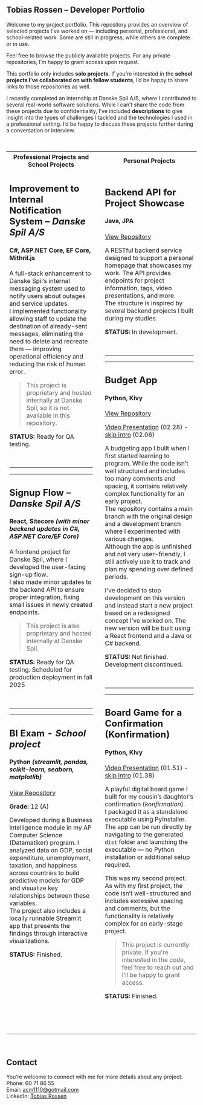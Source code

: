 ## Tobias Rossen – Developer Portfolio

Welcome to my project portfolio. This repository provides an overview of selected projects I’ve worked on — including personal, professional, and school-related work. Some are still in progress, while others are complete or in use.

Feel free to browse the publicly available projects. For any private repositories, I’m happy to grant access upon request.  

This portfolio only includes **solo projects**. If you’re interested in the **school projects I’ve collaborated on with fellow students**, I’d be happy to share links to those repositories as well.

I recently completed an internship at Danske Spil A/S, where I contributed to several real-world software solutions. While I can’t share the code from these projects due to confidentiality, I’ve included **descriptions** to give insight into the types of challenges I tackled and the technologies I used in a professional setting. I’d be happy to discuss these projects further during a conversation or interview.



<br>

<table>
  <tr>
    <th>Professional Projects and School Projects</th>
    <th> <br><br> </th>
    <th>Personal Projects</th>
  </tr>
  <tr>
    <td>

## Improvement to Internal Notification System – *Danske Spil A/S*  
#### C#, ASP.NET Core, EF Core, Mithril.js

A full-stack enhancement to Danske Spil’s internal messaging system used to notify users about outages and service updates.  
I implemented functionality allowing staff to update the destination of already-sent messages, eliminating the need to delete and recreate them 
— improving operational efficiency and reducing the risk of human error.  

> This project is proprietary and hosted internally at Danske Spil,
> so it is not available in this repository.  

  **STATUS:** Ready for QA testing.

<br>

---
---

## Signup Flow – *Danske Spil A/S*  
#### React, Sitecore *(with minor backend updates in C#, ASP.NET Core/EF Core)*  
 
A frontend project for Danske Spil, where I developed the user-facing sign-up flow.  
I also made minor updates to the backend API to ensure proper integration, fixing small issues in newly created endpoints.  

> This project is also proprietary and hosted internally at Danske Spil.  

  **STATUS:** Ready for QA testing. Scheduled for production deployment in fall 2025

<br>

---
---

## BI Exam - *School project*  
#### Python *(streamlit, pandas, scikit-learn, seaborn, matplotlib)*

[View Repository](https://github.com/TRossen89/BI_Exam) 

**Grade:** 12 (A)  

Developed during a Business Intelligence module in my AP Computer Science (Datamatiker) program. I analyzed data on GDP, social expenditure, unemployment, taxation, and happiness  
across countries to build predictive models for GDP and visualize key relationships between these variables.  
The project also includes a locally runnable Streamlit app that presents the findings through interactive visualizations.

  **STATUS:** Finished.

<br>
<br>
<br>
<br>
<br>
<br>
<br>
<br>
<br>




</td>
<td>
</td>
<td>

## Backend API for Project Showcase
#### Java, JPA  
[View Repository](https://github.com/TRossen89/tobias-rossen-backend)

A RESTful backend service designed to support a personal homepage that showcases my work. The API provides endpoints for project information, tags, video presentations, and more.  
The structure is inspired by several backend projects I built during my studies.

  **STATUS:** In development.  

<br>

---
---

## Budget App  
#### Python, Kivy

[View Repository](https://github.com/TRossen89/the-budget-app-proto-type)

[Video Presentation](https://youtu.be/kqpEPYm2BvE) (02.28) - [skip intro](https://youtu.be/kqpEPYm2BvE&t=22s) (02.06)

A budgeting app I built when I first started learning to program. While the code isn’t well structured and includes too many comments and spacing, it contains relatively complex functionality for an early project.    
The repository contains a main branch with the original design and a development branch where I experimented with various changes.   
Although the app is unfinished and not very user-friendly, I still actively use it to track and plan my spending over defined periods.  
  
  I've decided to stop development on this version and instead start a new project based on a redesigned concept I've worked on. The new version will 
be built using a React frontend and a Java or C# backend.  

  **STATUS:** Not finished. Development discontinued. 

<br>

---
---

## Board Game for a Confirmation (Konfirmation) 
#### Python, Kivy

[Video Presentation](https://youtu.be/NS8SA8iop-M) (01.51) - [skip intro](https://youtu.be/NS8SA8iop-M&t=13s) (01.38) 

A playful digital board game I built for my cousin’s daughter’s confirmation (*konfirmation*).  
I packaged it as a standalone executable using PyInstaller. The app can be run directly by navigating to the generated `dist` folder and launching the executable — no Python installation or additional setup required.  
  
  This was my second project. As with my first project, the code isn’t well-structured and includes excessive spacing and comments, but the functionality is relatively complex for an early-stage project.


> This project is currently private. If you're interested in the code, feel
> free to reach out and I’ll be happy to grant access.  

  **STATUS:** Finished.

<br>
<br>
<br>

</td>
</tr>
</table>

<br>


## Contact

You’re welcome to connect with me for more details about any project.    
Phone: 60 71 86 55  
Email: acm1110@gotmail.com  
LinkedIn: [Tobias Rossen](https://linkedin.com/in/tobias-rossen-a3620668)
